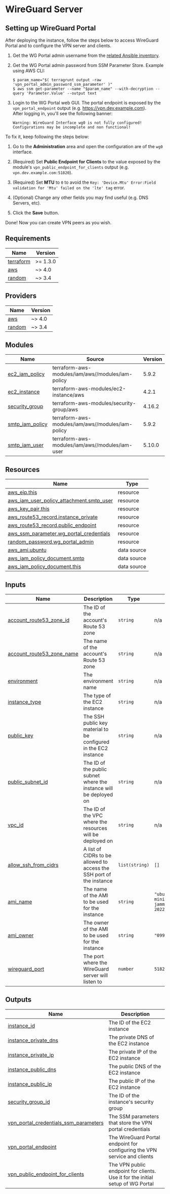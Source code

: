 # WireGuard Server

## Setting up WireGuard Portal

After deploying the instance, follow the steps below to access WireGuard Portal and to configure the VPN server and clients.

1. Get the WG Portal admin username from the [related Ansible inventory](https://github.com/flaudisio/bootcamp-sre-ansible-playbooks/tree/main/inventories).

1. Get the WG Portal admin password from SSM Parameter Store. Example using AWS CLI:

    ```console
    $ param_name="$( terragrunt output -raw 'vpn_portal_admin_password_ssm_parameter' )"
    $ aws ssm get-parameter --name "$param_name" --with-decryption --query 'Parameter.Value' --output text
    ```

1. Login to the WG Portal web GUI. The portal endpoint is exposed by the `vpn_portal_endpoint` output (e.g. https://vpn.dev.example.com).  
   After logging in, you'll see the following banner:

    ```plaintext
    Warning: WireGuard Interface wg0 is not fully configured! Configurations may be incomplete and non functional!
    ```

To fix it, keep following the steps below:

1. Go to the **Administration** area and open the configuration are of the `wg0` interface.

1. (Required) Set **Public Endpoint for Clients** to the value exposed by the module's `vpn_public_endpoint_for_clients`
   output (e.g. `vpn.dev.example.com:51820`).

1. (Required) Set **MTU** to `0` to avoid the `Key: 'Device.Mtu' Error:Field validation for 'Mtu' failed on the 'lte' tag`
   error.

1. (Optional) Change any other fields you may find useful (e.g. DNS Servers, etc).

1. Click the **Save** button.

Done! Now you can create VPN peers as you wish.

<!-- BEGINNING OF PRE-COMMIT-TERRAFORM DOCS HOOK -->
## Requirements

| Name | Version |
|------|---------|
| <a name="requirement_terraform"></a> [terraform](#requirement\_terraform) | >= 1.3.0 |
| <a name="requirement_aws"></a> [aws](#requirement\_aws) | ~> 4.0 |
| <a name="requirement_random"></a> [random](#requirement\_random) | ~> 3.4 |

## Providers

| Name | Version |
|------|---------|
| <a name="provider_aws"></a> [aws](#provider\_aws) | ~> 4.0 |
| <a name="provider_random"></a> [random](#provider\_random) | ~> 3.4 |

## Modules

| Name | Source | Version |
|------|--------|---------|
| <a name="module_ec2_iam_policy"></a> [ec2\_iam\_policy](#module\_ec2\_iam\_policy) | terraform-aws-modules/iam/aws//modules/iam-policy | 5.9.2 |
| <a name="module_ec2_instance"></a> [ec2\_instance](#module\_ec2\_instance) | terraform-aws-modules/ec2-instance/aws | 4.2.1 |
| <a name="module_security_group"></a> [security\_group](#module\_security\_group) | terraform-aws-modules/security-group/aws | 4.16.2 |
| <a name="module_smtp_iam_policy"></a> [smtp\_iam\_policy](#module\_smtp\_iam\_policy) | terraform-aws-modules/iam/aws//modules/iam-policy | 5.9.2 |
| <a name="module_smtp_iam_user"></a> [smtp\_iam\_user](#module\_smtp\_iam\_user) | terraform-aws-modules/iam/aws//modules/iam-user | 5.10.0 |

## Resources

| Name | Type |
|------|------|
| [aws_eip.this](https://registry.terraform.io/providers/hashicorp/aws/latest/docs/resources/eip) | resource |
| [aws_iam_user_policy_attachment.smtp_user](https://registry.terraform.io/providers/hashicorp/aws/latest/docs/resources/iam_user_policy_attachment) | resource |
| [aws_key_pair.this](https://registry.terraform.io/providers/hashicorp/aws/latest/docs/resources/key_pair) | resource |
| [aws_route53_record.instance_private](https://registry.terraform.io/providers/hashicorp/aws/latest/docs/resources/route53_record) | resource |
| [aws_route53_record.public_endpoint](https://registry.terraform.io/providers/hashicorp/aws/latest/docs/resources/route53_record) | resource |
| [aws_ssm_parameter.wg_portal_credentials](https://registry.terraform.io/providers/hashicorp/aws/latest/docs/resources/ssm_parameter) | resource |
| [random_password.wg_portal_admin](https://registry.terraform.io/providers/hashicorp/random/latest/docs/resources/password) | resource |
| [aws_ami.ubuntu](https://registry.terraform.io/providers/hashicorp/aws/latest/docs/data-sources/ami) | data source |
| [aws_iam_policy_document.smtp](https://registry.terraform.io/providers/hashicorp/aws/latest/docs/data-sources/iam_policy_document) | data source |
| [aws_iam_policy_document.this](https://registry.terraform.io/providers/hashicorp/aws/latest/docs/data-sources/iam_policy_document) | data source |

## Inputs

| Name | Description | Type | Default | Required |
|------|-------------|------|---------|:--------:|
| <a name="input_account_route53_zone_id"></a> [account\_route53\_zone\_id](#input\_account\_route53\_zone\_id) | The ID of the account's Route 53 zone | `string` | n/a | yes |
| <a name="input_account_route53_zone_name"></a> [account\_route53\_zone\_name](#input\_account\_route53\_zone\_name) | The name of the account's Route 53 zone | `string` | n/a | yes |
| <a name="input_environment"></a> [environment](#input\_environment) | The environment name | `string` | n/a | yes |
| <a name="input_instance_type"></a> [instance\_type](#input\_instance\_type) | The type of the EC2 instance | `string` | n/a | yes |
| <a name="input_public_key"></a> [public\_key](#input\_public\_key) | The SSH public key material to be configured in the EC2 instance | `string` | n/a | yes |
| <a name="input_public_subnet_id"></a> [public\_subnet\_id](#input\_public\_subnet\_id) | The ID of the public subnet where the instance will be deployed on | `string` | n/a | yes |
| <a name="input_vpc_id"></a> [vpc\_id](#input\_vpc\_id) | The ID of the VPC where the resources will be deployed on | `string` | n/a | yes |
| <a name="input_allow_ssh_from_cidrs"></a> [allow\_ssh\_from\_cidrs](#input\_allow\_ssh\_from\_cidrs) | A list of CIDRs to be allowed to access the SSH port of the instance | `list(string)` | `[]` | no |
| <a name="input_ami_name"></a> [ami\_name](#input\_ami\_name) | The name of the AMI to be used for the instance | `string` | `"ubuntu-minimal/images/*ubuntu-jammy-22.04-*-minimal-20221208"` | no |
| <a name="input_ami_owner"></a> [ami\_owner](#input\_ami\_owner) | The owner of the AMI to be used for the instance | `string` | `"099720109477"` | no |
| <a name="input_wireguard_port"></a> [wireguard\_port](#input\_wireguard\_port) | The port where the WireGuard server will listen to | `number` | `51820` | no |

## Outputs

| Name | Description |
|------|-------------|
| <a name="output_instance_id"></a> [instance\_id](#output\_instance\_id) | The ID of the EC2 instance |
| <a name="output_instance_private_dns"></a> [instance\_private\_dns](#output\_instance\_private\_dns) | The private DNS of the EC2 instance |
| <a name="output_instance_private_ip"></a> [instance\_private\_ip](#output\_instance\_private\_ip) | The private IP of the EC2 instance |
| <a name="output_instance_public_dns"></a> [instance\_public\_dns](#output\_instance\_public\_dns) | The public DNS of the EC2 instance |
| <a name="output_instance_public_ip"></a> [instance\_public\_ip](#output\_instance\_public\_ip) | The public IP of the EC2 instance |
| <a name="output_security_group_id"></a> [security\_group\_id](#output\_security\_group\_id) | The ID of the instance's security group |
| <a name="output_vpn_portal_credentials_ssm_parameters"></a> [vpn\_portal\_credentials\_ssm\_parameters](#output\_vpn\_portal\_credentials\_ssm\_parameters) | The SSM parameters that store the VPN portal credentials |
| <a name="output_vpn_portal_endpoint"></a> [vpn\_portal\_endpoint](#output\_vpn\_portal\_endpoint) | The WireGuard Portal endpoint for configuring the VPN service and clients |
| <a name="output_vpn_public_endpoint_for_clients"></a> [vpn\_public\_endpoint\_for\_clients](#output\_vpn\_public\_endpoint\_for\_clients) | The VPN public endpoint for clients. Use it for the initial setup of WG Portal |
<!-- END OF PRE-COMMIT-TERRAFORM DOCS HOOK -->
